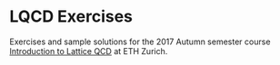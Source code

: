 # LQCD Exercises
Exercises and sample solutions for the 2017 Autumn semester course [Introduction to Lattice QCD](http://www.vvz.ethz.ch/lerneinheitPre.do?semkez=2017W&lerneinheitId=116315&lang=en) at ETH Zurich.

